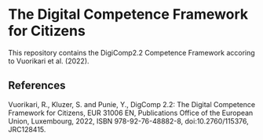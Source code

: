 # The Digital Competence Framework for Citizens

This repository contains the DigiComp2.2 Competence Framework accoring to Vuorikari et al. (2022).

## References

Vuorikari, R., Kluzer, S. and Punie, Y., DigComp 2.2: The Digital Competence Framework for Citizens, EUR 31006 EN, Publications Office of the European Union, Luxembourg, 2022, ISBN 978-92-76-48882-8, doi:10.2760/115376, JRC128415.
